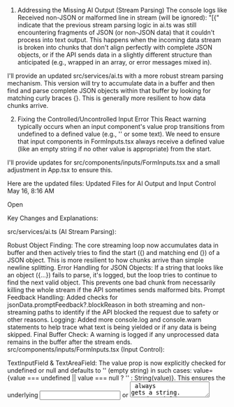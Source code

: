 1. Addressing the Missing AI Output (Stream Parsing)
The console logs like Received non-JSON or malformed line in stream (will be ignored): "[{" indicate that the previous stream parsing logic in ai.ts was still encountering fragments of JSON (or non-JSON data) that it couldn't process into text output. This happens when the incoming data stream is broken into chunks that don't align perfectly with complete JSON objects, or if the API sends data in a slightly different structure than anticipated (e.g., wrapped in an array, or error messages mixed in).

I'll provide an updated src/services/ai.ts with a more robust stream parsing mechanism. This version will try to accumulate data in a buffer and then find and parse complete JSON objects within that buffer by looking for matching curly braces {}. This is generally more resilient to how data chunks arrive.

2. Fixing the Controlled/Uncontrolled Input Error
This React warning typically occurs when an input component's value prop transitions from undefined to a defined value (e.g., '' or some text). We need to ensure that input components in FormInputs.tsx always receive a defined value (like an empty string if no other value is appropriate) from the start.

I'll provide updates for src/components/inputs/FormInputs.tsx and a small adjustment in App.tsx to ensure this.

Here are the updated files:
Updated Files for AI Output and Input Control
May 16, 8:16 AM

Open

Key Changes and Explanations:

src/services/ai.ts (AI Stream Parsing):

Robust Object Finding: The core streaming loop now accumulates data in buffer and then actively tries to find the start ({) and matching end (}) of a JSON object. This is more resilient to how chunks arrive than simple newline splitting.
Error Handling for JSON Objects: If a string that looks like an object ({...}) fails to parse, it's logged, but the loop tries to continue to find the next valid object. This prevents one bad chunk from necessarily killing the whole stream if the API sometimes sends malformed bits.
Prompt Feedback Handling: Added checks for jsonData.promptFeedback?.blockReason in both streaming and non-streaming paths to identify if the API blocked the request due to safety or other reasons.
Logging: Added more console.log and console.warn statements to help trace what text is being yielded or if any data is being skipped.
Final Buffer Check: A warning is logged if any unprocessed data remains in the buffer after the stream ends.
src/components/inputs/FormInputs.tsx (Input Control):

TextInputField & TextAreaField: The value prop is now explicitly checked for undefined or null and defaults to '' (empty string) in such cases: value={value === undefined || value === null ? '' : String(value)}. This ensures the underlying <input> or <textarea> always gets a string.
DropdownField: Similar handling for value.
SliderField: Added more robust numericValue conversion to ensure the range input always gets a number, defaulting to config.min ?? 0.
TagInput & CheckboxGroup: Ensured stringValue defaults to '' if value is undefined or null.
readOnly prop: Correctly added and passed the readOnly prop to TextAreaField.
src/App.tsx (Application Logic):

useEffect for Inputs: The useEffect that initializes inputs now provides more specific defaults based on inputConfig.type (e.g., 0 for sliders if no defaultValue is present, '' for others). This further helps prevent undefined values. currentArchetype is added to the dependency array.
renderInput: The value passed to form input components is now directly from inputs[inputConfig.name]. The individual input components are now responsible for handling a potentially undefined value and converting it to their required type (e.g., string for text inputs, number for sliders).
Callbacks: Wrapped handleInputChange, handlePromptTemplateChange, handleResetToDefaults, and handleRunAI in useCallback for potential performance optimizations, though not strictly necessary for fixing the current issues.
Clarity in AI Output Display: Ensured the aiOutput is rendered within a <pre> tag for proper formatting.
Button Type: Explicitly set type="button" for the custom Button component to prevent accidental form submissions if it were ever used within a <form> tag.
Conditional Rendering: Added a check in the sidebar to only render the archetype list if isSidebarOpen is true, which can sometimes help with minor layout shifts or rendering issues. Also added a fallback message if currentArchetype is not yet selected.
Next Steps:

Replace the content of your existing src/services/ai.ts, src/components/inputs/FormInputs.tsx, and src/App.tsx with the code provided above.
Test Thoroughly:
Run the AI generation. Check if the AI output now appears in the UI.
Observe the browser's developer console for:
Any remaining "controlled/uncontrolled input" warnings.
Logs from ai.ts (e.g., "Yielding text chunk:", "Failed to parse JSON object from stream buffer", "Unprocessed data remaining"). These will be crucial if output is still missing.
Any HTTP errors or other console errors.
API Key and Model: Double-check your VITE_GEMINI_API_KEY and ensure the model name (models/gemini-1.5-flash-latest or your preferred one) is correct and active for your key.
This set of changes aims to make the stream parsing more robust and definitively resolve the controlled input warnings. Let me know what the results are after testing!
// src/services/ai.ts
// Gemini API related interfaces (assuming these are correct for your model)
interface Part {
  text: string;
}

interface Content {
  parts: Part[];
  role?: string;
}

interface GenerationConfig {
  temperature?: number;
  topK?: number;
  topP?: number;
  maxOutputTokens?: number;
  candidateCount?: number;
  stopSequences?: string[];
}

interface GeminiStreamResponseCandidate {
  content?: {
    parts?: Part[];
    role?: string;
  };
  finishReason?: string;
  index?: number;
  safetyRatings?: Array<{
    category: string;
    probability: string;
  }>;
}

interface GeminiStreamResponse {
  candidates?: GeminiStreamResponseCandidate[];
  promptFeedback?: {
    blockReason?: string;
    safetyRatings?: Array<{
      category: string;
      probability: string;
    }>;
  };
}

let abortController = new AbortController();

export async function* sendPrompt(
  prompt: string,
  systemInstructionText?: string,
  generationConfig?: GenerationConfig
): AsyncGenerator<string, void, undefined> {
  console.log(`Sending prompt: ${prompt}`);
  if (systemInstructionText) {
    console.log(`With system instruction: ${systemInstructionText}`);
  }
  if (generationConfig) {
    console.log(`With generation config: ${JSON.stringify(generationConfig)}`);
  }

  const requestBody: {
    contents: Content[];
    system_instruction?: Content;
    generation_config?: GenerationConfig;
  } = {
    contents: [{ parts: [{ text: prompt }] }],
  };

  if (systemInstructionText) {
    requestBody.system_instruction = { parts: [{ text: systemInstructionText }] };
  }

  if (generationConfig) {
    requestBody.generation_config = generationConfig;
  }

  const MODEL_NAME = 'models/gemini-1.5-flash-latest'; // Or your preferred model
  let url = `https://generativelanguage.googleapis.com/v1beta/${MODEL_NAME}:streamGenerateContent?key=${import.meta.env.VITE_GEMINI_API_KEY}`;
  
  let response = await fetch(
    url,
    {
      method: 'POST',
      headers: { 'Content-Type': 'application/json' },
      body: JSON.stringify(requestBody),
      signal: abortController.signal,
    }
  );

  // Fallback for specific errors or if streaming endpoint is problematic
  if (!response.ok && (response.status === 404 || response.status === 500 || response.status === 400)) {
    console.warn(`Streaming endpoint returned ${response.status}, attempting fallback to non-streaming.`);
    const nonStreamingModelName = 'models/gemini-1.5-flash-latest'; // Ensure this is a valid non-streaming model
    url = `https://generativelanguage.googleapis.com/v1beta/${nonStreamingModelName}:generateContent?key=${import.meta.env.VITE_GEMINI_API_KEY}`;
    
    response = await fetch(
      url,
      {
        method: 'POST',
        headers: { 'Content-Type': 'application/json' },
        body: JSON.stringify(requestBody),
        signal: abortController.signal,
      }
    );
  }

  if (!response.ok) {
    let errorBody = '';
    try { errorBody = await response.text(); } catch (e) { /* ignore */ }
    console.error(`HTTP error! Status: ${response.status}. Body: ${errorBody}`);
    throw new Error(`HTTP error! status: ${response.status} ${response.statusText}. Details: ${errorBody}`);
  }

  const isStreaming = url.includes(':streamGenerateContent');
  
  if (isStreaming) {
    if (!response.body) throw new Error('Response body is null for streaming request.');

    const reader = response.body.getReader();
    const decoder = new TextDecoder();
    let buffer = '';

    try {
      while (true) {
        const { done, value } = await reader.read();
        if (done) break;

        buffer += decoder.decode(value, { stream: true });

        // Try to find and parse complete JSON objects in the buffer
        // This looks for standalone JSON objects starting with '{' and ending with '}'
        let objStartIndex = buffer.indexOf('{');
        while (objStartIndex !== -1) {
          let openBraces = 0;
          let objEndIndex = -1;

          for (let i = objStartIndex; i < buffer.length; i++) {
            if (buffer[i] === '{') {
              openBraces++;
            } else if (buffer[i] === '}') {
              openBraces--;
              if (openBraces === 0) {
                objEndIndex = i;
                break;
              }
            }
          }

          if (objEndIndex !== -1) {
            // Found a complete JSON object string
            const jsonString = buffer.substring(objStartIndex, objEndIndex + 1);
            buffer = buffer.substring(objEndIndex + 1); // Remove processed part from buffer

            try {
              const jsonData: GeminiStreamResponse = JSON.parse(jsonString);
              
              if (jsonData.promptFeedback?.blockReason) {
                console.error("Prompt blocked by API:", jsonData.promptFeedback.blockReason, jsonData.promptFeedback.safetyRatings);
                throw new Error(`Prompt blocked: ${jsonData.promptFeedback.blockReason}`);
              }

              if (jsonData.candidates && jsonData.candidates.length > 0) {
                const candidate = jsonData.candidates[0];
                // Check for finishReason to avoid processing empty final chunks if any
                if (candidate.finishReason && candidate.finishReason !== "STOP" && candidate.finishReason !== "MAX_TOKENS") {
                     console.warn("Candidate finished due to:", candidate.finishReason, candidate.safetyRatings);
                }

                if (candidate.content && candidate.content.parts && candidate.content.parts.length > 0) {
                  const text = candidate.content.parts[0].text;
                  if (text) { // Ensure text is not null or undefined
                    console.log("Yielding text chunk:", text);
                    yield text;
                  }
                }
              }
            } catch (e) {
              console.error('Failed to parse JSON object from stream buffer. Object string:', jsonString, 'Error:', e);
              // Optionally, decide whether to skip this malformed object or throw an error
              // For now, we log and continue, trying to find the next valid object.
            }
            objStartIndex = buffer.indexOf('{'); // Look for the next potential object in the modified buffer
          } else {
            // Incomplete JSON object in buffer, need more data
            break; 
          }
        }
      }
      // After the loop, if there's remaining data in the buffer that wasn't processed
      // (e.g. a truncated final JSON object or non-JSON text), log it.
      if (buffer.trim()) {
        console.warn("Unprocessed data remaining in stream buffer:", buffer.trim());
      }
    } finally {
      reader.releaseLock();
    }
  } else { // Non-streaming response
    try {
      const jsonData = await response.json();
      console.log('Non-streaming response received:', jsonData);
      
      if (jsonData.promptFeedback?.blockReason) {
        console.error("Prompt blocked by API (non-streaming):", jsonData.promptFeedback.blockReason, jsonData.promptFeedback.safetyRatings);
        throw new Error(`Prompt blocked: ${jsonData.promptFeedback.blockReason}`);
      }

      if (jsonData.candidates && jsonData.candidates.length > 0) {
        const candidate = jsonData.candidates[0];
        if (candidate.content && candidate.content.parts && candidate.content.parts.length > 0) {
          const text = candidate.content.parts[0].text;
          if (text) {
            console.log("Yielding text from non-stream:", text);
            yield text;
          } else {
            console.warn("Non-streaming response had candidate part with no text.");
          }
        } else {
           console.warn("Non-streaming response candidate had no content parts.");
        }
      } else if (jsonData.error) {
        console.error('API returned an error in non-streaming response JSON:', jsonData.error);
        throw new Error(`API Error: ${jsonData.error.message} (Code: ${jsonData.error.code}, Status: ${jsonData.error.status})`);
      } else {
        console.warn("Non-streaming response did not contain expected candidates or error structure.");
      }
    } catch (error) {
      console.error('Failed to parse or handle non-streaming response:', error);
      const errorMessage = error instanceof Error ? error.message : String(error);
      if (errorMessage.startsWith('API Error:') || errorMessage.startsWith('Prompt blocked:')) {
          throw error; // Re-throw our specific errors
      }
      throw new Error(`Failed to process non-streaming response: ${errorMessage}`);
    }
  }
}

export function cancelRequest(): void {
  abortController.abort();
  console.log('AI request cancelled by user.');
  abortController = new AbortController(); // Re-initialize for future requests
}
```typescript
// src/components/inputs/FormInputs.tsx
import React from 'react';
import type { ArchetypeInput } from '../../models/StageArchetype'; // Adjusted path assuming models is at src/models

export interface InputProps {
  config: ArchetypeInput;
  value: string | number; // Value can be string or number
  onChange: (value: string | number) => void;
  readOnly?: boolean;
}

export const TextInputField: React.FC<InputProps> = ({ config, value, onChange }) => {
  return (
    <input
      type="text"
      id={config.name}
      // Ensure value is never undefined for controlled input; default to empty string
      value={value === undefined || value === null ? '' : String(value)}
      onChange={(e) => onChange(e.target.value)}
      placeholder={config.ui_guidance}
      className="form-input"
    />
  );
};

export const TextAreaField: React.FC<InputProps> = ({ config, value, onChange, readOnly }) => {
  return (
    <textarea
      id={config.name}
      // Ensure value is never undefined; default to empty string
      value={value === undefined || value === null ? '' : String(value)}
      onChange={(e) => onChange(e.target.value)}
      placeholder={config.ui_guidance}
      className="form-textarea"
      rows={4}
      readOnly={readOnly} // Pass readOnly prop to the textarea element
    />
  );
};

export const DropdownField: React.FC<InputProps> = ({ config, value, onChange }) => {
  return (
    <select
      id={config.name}
      // Ensure value is string for select; default to empty string if undefined/null
      value={value === undefined || value === null ? '' : String(value)}
      onChange={(e) => onChange(e.target.value)}
      className="form-select"
    >
      {/* Add a default placeholder option if needed, especially if initial value can be empty */}
      {/* <option value="" disabled>{`Select ${config.ui_guidance}`}</option> */}
      {config.values?.map((option: string) => (
        <option key={option} value={option}>
          {option}
        </option>
      ))}
    </select>
  );
};

export const SliderField: React.FC<InputProps> = ({ config, value, onChange }) => {
  // Ensure value is a number for range input; default to min or 0 if undefined/null
  const numericValue = (v: string | number | undefined | null): number => {
    if (v === undefined || v === null || v === '') {
      return config.min ?? 0;
    }
    const num = Number(v);
    return isNaN(num) ? (config.min ?? 0) : num;
  };

  return (
    <div className="slider-container">
      <input
        type="range"
        id={config.name}
        min={config.min ?? 0}
        max={config.max ?? 100}
        value={numericValue(value)}
        onChange={(e) => onChange(Number(e.target.value))}
        className="form-slider"
      />
      <span className="slider-value">{numericValue(value)}</span>
    </div>
  );
};

export const TagInput: React.FC<InputProps> = ({ config, value, onChange }) => {
  // Value for TagInput is expected to be a comma-separated string
  const stringValue = (value === undefined || value === null) ? '' : String(value);
  const tags = stringValue.split(',').filter(tag => tag.trim() !== '');


  const handleKeyDown = (e: React.KeyboardEvent<HTMLInputElement>) => {
    if (e.key === 'Enter' || e.key === ',') {
      e.preventDefault();
      const inputElement = e.currentTarget;
      const newTag = inputElement.value.trim();
      if (newTag && !tags.includes(newTag)) {
        const newTags = [...tags, newTag];
        onChange(newTags.join(','));
      }
      inputElement.value = ''; // Clear input field
    }
  };

  const removeTag = (tagToRemove: string) => {
    const newTags = tags.filter(tag => tag !== tagToRemove);
    onChange(newTags.join(','));
  };

  return (
    <div className="tag-input-container">
      <div className="tag-list">
        {tags.map((tag, index) => (
          <span key={`${tag}-${index}`} className="tag"> {/* Improved key */}
            {tag}
            <button type="button" onClick={() => removeTag(tag)} className="tag-remove">×</button>
          </span>
        ))}
      </div>
      <input
        type="text"
        onKeyDown={handleKeyDown}
        placeholder={config.ui_guidance}
        className="tag-input"
        id={config.name} // Add id for label association
      />
    </div>
  );
};

export const CheckboxGroup: React.FC<InputProps> = ({ config, value, onChange }) => {
  // Value for CheckboxGroup is expected to be a comma-separated string of selected values
  const stringValue = (value === undefined || value === null) ? '' : String(value);
  const selectedValues = stringValue.split(',').filter(v => v.trim() !== '');


  const toggleValue = (optionValue: string) => {
    const newSelected = selectedValues.includes(optionValue)
      ? selectedValues.filter(v => v !== optionValue)
      : [...selectedValues, optionValue];
    onChange(newSelected.join(','));
  };

  return (
    <div className="checkbox-group" id={config.name}> {/* Add id for label association if needed */}
      {config.values?.map((option) => (
        <label key={option} className="checkbox-label">
          <input
            type="checkbox"
            checked={selectedValues.includes(option)}
            onChange={() => toggleValue(option)}
            className="checkbox-input"
            name={config.name} // Group checkboxes under the same name
            value={option} // Assign value to checkbox for form submission (if applicable)
          />
          {option}
        </label>
      ))}
    </div>
  );
};
```typescript
// src/App.tsx
import { useState, useEffect, useCallback } from 'react'; // Added useCallback
import './App.css';
import { archetypesData } from './data/stage_archetypes';
import type { ArchetypesMap, ArchetypeInput } from './models/StageArchetype';
import { 
  TextInputField, 
  TextAreaField, 
  DropdownField, 
  SliderField,
  TagInput,
  CheckboxGroup
} from './components/inputs/FormInputs';
import { useAIExecution } from '@/hooks/useAIExecution';

// Placeholder functions
const copyText = (text: string) => {
  navigator.clipboard.writeText(text).then(() => {
    console.log('Text copied to clipboard');
    // Add user feedback, e.g., a temporary message
  }).catch(err => {
    console.error('Failed to copy text: ', err);
    // Add user feedback for error
  });
};

const recordFeedback = (isPositive: boolean) => {
  console.log(`Feedback recorded: ${isPositive ? 'Positive' : 'Negative'}`);
  // Add actual feedback recording logic here
};

// Simple Spinner component
const Spinner = () => <div className="spinner" style={{ padding: '10px', textAlign: 'center' }}>Loading AI response...</div>;

// Basic Button component (can be replaced with actual UI library button)
// Ensure it has a type="button" to prevent form submission if it's inside a form
const Button = (props: React.ButtonHTMLAttributes<HTMLButtonElement>) => {
  return <button type="button" {...props} />;
};


function App() {
  const archetypes: ArchetypesMap = archetypesData;
  const [selectedArchetypeKey, setSelectedArchetypeKey] = useState<keyof ArchetypesMap>('IDEATION_AND_EXPLORATION');
  const [inputs, setInputs] = useState<Record<string, string | number>>({});
  const [currentPromptTemplate, setCurrentPromptTemplate] = useState(''); // This is the final prompt to be sent
  const [editablePromptTemplate, setEditablePromptTemplate] = useState(''); // This is the template string being edited by user
  const [isSidebarOpen, setIsSidebarOpen] = useState(true);
  const [activeTab, setActiveTab] = useState('configuration');
  
  const { run: executeAIRun, cancel: cancelAIRun, response: aiOutput, status: aiStatus, error: aiError } = useAIExecution();

  const currentArchetype = archetypes[selectedArchetypeKey];

  // Initialize inputs and editable prompt template when archetype changes
  useEffect(() => {
    const initialInputs: Record<string, string | number> = {};
    if (currentArchetype && currentArchetype.inputs) {
      currentArchetype.inputs.forEach(inputConfig => {
        // Provide appropriate default based on type if defaultValue is not set
        if (inputConfig.type === 'Slider') {
          initialInputs[inputConfig.name] = inputConfig.defaultValue ?? (inputConfig.min ?? 0);
        } else if (inputConfig.type === 'CheckboxGroup' || inputConfig.type === 'TagInput') {
          initialInputs[inputConfig.name] = inputConfig.defaultValue ?? ''; // Expects string
        } else { // TextInput, LargeTextArea, Dropdown, ReadOnlyTextArea
          initialInputs[inputConfig.name] = inputConfig.defaultValue ?? '';
        }
      });
    }
    setInputs(initialInputs);
    setEditablePromptTemplate(currentArchetype?.ai_instructions_template ?? '');
  }, [selectedArchetypeKey, currentArchetype]); // currentArchetype is a direct dependency now

  // Update the current (final) prompt template whenever inputs or the editable template change
  useEffect(() => {
    let template = editablePromptTemplate;
    Object.entries(inputs).forEach(([key, value]) => {
      // Ensure value is string for replacement; handle null/undefined from state if necessary
      const valStr = (value === null || value === undefined) ? '' : String(value);
      template = template.replace(new RegExp(`{{${key}}}`, 'g'), valStr);
    });
    setCurrentPromptTemplate(template);
  }, [inputs, editablePromptTemplate]);

  const handleInputChange = useCallback((name: string, value: string | number) => {
    setInputs(prev => ({ ...prev, [name]: value }));
  }, []);

  const handlePromptTemplateChange = useCallback((e: React.ChangeEvent<HTMLTextAreaElement>) => {
    setEditablePromptTemplate(e.target.value);
  }, []);

  const handleResetToDefaults = useCallback(() => {
    const initialInputs: Record<string, string | number> = {};
    if (currentArchetype && currentArchetype.inputs) {
      currentArchetype.inputs.forEach(inputConfig => {
         if (inputConfig.type === 'Slider') {
          initialInputs[inputConfig.name] = inputConfig.defaultValue ?? (inputConfig.min ?? 0);
        } else {
          initialInputs[inputConfig.name] = inputConfig.defaultValue ?? '';
        }
      });
    }
    setInputs(initialInputs);
    setEditablePromptTemplate(currentArchetype?.ai_instructions_template ?? '');
  }, [currentArchetype]);

  const handleRunAI = useCallback(() => {
    if (currentPromptTemplate.trim() && aiStatus !== 'loading') {
      // Pass the fully resolved prompt (currentPromptTemplate)
      executeAIRun(currentPromptTemplate);
    }
  }, [currentPromptTemplate, executeAIRun, aiStatus]);


  const renderInput = useCallback((inputConfig: ArchetypeInput) => {
    // Value from state; FormInput components will handle undefined with defaults
    const value = inputs[inputConfig.name]; 
    
    const props = {
      config: inputConfig,
      value: value, // Pass the direct value, FormInput component handles its default if undefined
      onChange: (val: string | number) => handleInputChange(inputConfig.name, val)
    };

    switch (inputConfig.type) {
      case 'TextInput':
        return <TextInputField {...props} />;
      case 'LargeTextArea':
        return <TextAreaField {...props} />;
      case 'Dropdown':
        return <DropdownField {...props} />;
      case 'Slider':
        return <SliderField {...props} />;
      case 'TagInput':
        return <TagInput {...props} />;
      case 'CheckboxGroup':
        return <CheckboxGroup {...props} />;
      case 'ReadOnlyTextArea':
        // For ReadOnlyTextArea, its value might come from aiOutput or another source
        // If it's meant to show AI output, you'd pass aiOutput to its value prop
        // For now, assuming it's configured like other inputs but read-only.
        // If it's for displaying the 'content_for_analysis' which is an input:
        return <TextAreaField {...props} readOnly={true} />; 
      default:
        // Log or handle unknown input types
        console.warn("Unknown input type:", inputConfig.type);
        return null;
    }
  }, [inputs, handleInputChange]);

  return (
    <div className="app-container">
      <h1>Hybrid Thinking Workflow Builder</h1>
      <div className="main-content">
        <div className={`sidebar ${isSidebarOpen ? 'open' : 'closed'}`}>
          <button onClick={() => setIsSidebarOpen(!isSidebarOpen)}>
            {isSidebarOpen ? '←' : '→'}
          </button>
          {isSidebarOpen && ( // Only render list if sidebar is open to prevent layout shift issues
            <div className="archetype-list">
              {Object.entries(archetypes).map(([key, archetype]) => (
                <button
                  key={key}
                  className={key === selectedArchetypeKey ? 'selected' : ''}
                  onClick={() => setSelectedArchetypeKey(key as keyof ArchetypesMap)}
                >
                  {archetype.name}
                </button>
              ))}
            </div>
          )}
        </div>

        <div className="content-area">
          <h2>{currentArchetype?.name ?? 'Select Archetype'}</h2>
          <p>{currentArchetype?.purpose ?? ''}</p>
          
          <div className="tab-buttons">
            <Button 
              className={activeTab === 'configuration' ? 'active' : ''} 
              onClick={() => setActiveTab('configuration')}
            >
              Configuration
            </Button>
            <Button 
              className={activeTab === 'preview' ? 'active' : ''} 
              onClick={() => setActiveTab('preview')}
            >
              Preview & Run AI
            </Button>
          </div>

          {activeTab === 'configuration' && currentArchetype ? (
            <div className="configuration-panel">
              <div className="inputs-section">
                {currentArchetype.inputs.map(inputConfig => ( // Renamed to inputConfig
                  <div key={inputConfig.name} className="input-group">
                    <label htmlFor={inputConfig.name}>
                      {inputConfig.ui_guidance}
                      {inputConfig.optional && <span className="optional">(optional)</span>}
                    </label>
                    {renderInput(inputConfig)}
                  </div>
                ))}
              </div>
            </div>
          ) : activeTab === 'preview' && currentArchetype ? (
            <div className="preview-panel">
              <label htmlFor="prompt-template-editor">Edit AI Prompt Template:</label>
              <textarea
                id="prompt-template-editor"
                value={editablePromptTemplate}
                onChange={handlePromptTemplateChange}
                placeholder="Edit the prompt template..."
                rows={10} // Increased rows for better visibility
              />
              <div className="preview-output">
                <h3>Live Preview (Final Prompt to be Sent):</h3>
                <pre>{currentPromptTemplate}</pre>
              </div>
              <Button onClick={handleResetToDefaults}>Reset to Default Template</Button>
              
              <hr style={{margin: '20px 0'}} />

              <h3>AI Interaction</h3>
              <Button onClick={handleRunAI} disabled={aiStatus === 'loading' || !currentPromptTemplate.trim()}>
                {aiStatus === 'loading' ? 'Running AI…' : 'Run AI'}
              </Button>

              <div className="ai-output-panel" style={{marginTop: '10px', border: '1px solid #eee', padding: '10px', minHeight: '100px', background: '#f9f9f9'}}>
                <h4>AI Output:</h4>
                {aiStatus === 'idle' && !aiOutput && <p>Click “Run AI” to generate output.</p>}
                {aiStatus === 'loading' && <Spinner />}
                {/* Ensure aiOutput is displayed. If it's an object, stringify it. Assuming it's text. */}
                {aiOutput && <pre style={{whiteSpace: 'pre-wrap', wordBreak: 'break-word'}}>{aiOutput}</pre>} 
                {aiStatus === 'error' && <p className="error" style={{color: 'red'}}>Error: {aiError}</p>}
              </div>

              {aiStatus === 'loading' && <Button onClick={cancelAIRun}>Cancel AI Run</Button>}
              {(aiStatus === 'done' || aiStatus === 'error') && aiOutput && ( // Show regenerate if there was an output or error
                 <Button onClick={handleRunAI} disabled={!currentPromptTemplate.trim() || aiStatus === 'loading'} style={{marginLeft: '5px'}}>
                   Regenerate
                 </Button>
              )}

              {aiStatus === 'done' && aiOutput && (
                <div className="actions-panel" style={{marginTop: '10px'}}>
                  <Button onClick={() => copyText(aiOutput)}>Copy Output</Button>
                  <Button onClick={() => recordFeedback(true)} style={{marginLeft: '5px'}}>👍</Button>
                  <Button onClick={() => recordFeedback(false)} style={{marginLeft: '5px'}}>👎</Button>
                </div>
              )}
            </div>
          ) : (
             <p>Please select an archetype to begin.</p> // Fallback if no archetype selected
          )}
        </div>
      </div>
    </div>
  );
}

export default App;
